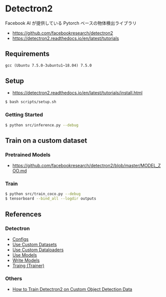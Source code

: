 # Detectron2
Facebook AI が提供している Pytorch ベースの物体検出ライブラリ

- https://github.com/facebookresearch/detectron2
- https://detectron2.readthedocs.io/en/latest/tutorials

## Requirements

```txt
gcc (Ubuntu 7.5.0-3ubuntu1~18.04) 7.5.0
```

## Setup
- https://detectron2.readthedocs.io/en/latest/tutorials/install.html

```bash
$ bash scripts/setup.sh
```

### Getting Started

```bash
$ python src/inference.py --debug
```

## Train on a custom dataset

### Pretrained Models
- https://github.com/facebookresearch/detectron2/blob/master/MODEL_ZOO.md


### Train

```bash
$ python src/train_coco.py --debug
$ tensorboard --bind_all --logdir outputs
```


## References

### Detectron
- [Configs](https://detectron2.readthedocs.io/en/latest/tutorials/configs.html)
- [Use Custom Datasets](https://detectron2.readthedocs.io/en/latest/tutorials/datasets.html)
- [Use Custom Dataloaders](https://detectron2.readthedocs.io/en/latest/tutorials/data_loading.html)
- [Use Models](https://detectron2.readthedocs.io/en/latest/tutorials/models.html)
- [Write Models](https://detectron2.readthedocs.io/en/latest/tutorials/write-models.html)
- [Traing (Trainer)](https://detectron2.readthedocs.io/en/latest/tutorials/training.html)

### Others
- [How to Train Detectron2 on Custom Object Detection Data](https://towardsdatascience.com/how-to-train-detectron2-on-custom-object-detection-data-be9d1c233e4)
